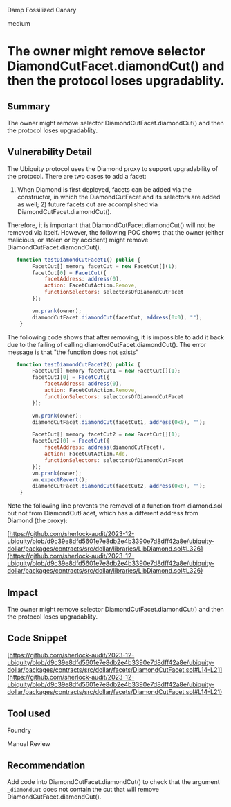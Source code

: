 Damp Fossilized Canary

medium

# The owner might remove selector DiamondCutFacet.diamondCut() and then the protocol loses upgradablity.

## Summary
The owner might remove selector DiamondCutFacet.diamondCut() and then the protocol loses upgradablity.

## Vulnerability Detail
The Ubiquity protocol uses the Diamond proxy to support upgradability of the protocol. There are two cases to add a facet:
1) When Diamond is first deployed, facets can be added via the constructor, in which the DiamondCutFacet and its selectors are added as well; 2) future facets cut are accomplished via DiamondCutFacet.diamondCut().

Therefore, it is important that DiamondCutFacet.diamondCut() will not be removed via itself. However, the following POC shows that the owner (either malicious, or stolen or by accident) might remove DiamondCutFacet.diamondCut().

```javascript
   function testDiamondCutFacet1() public {
        FacetCut[] memory facetCut = new FacetCut[](1);
        facetCut[0] = FacetCut({
            facetAddress: address(0),
            action: FacetCutAction.Remove,
            functionSelectors: selectorsOfDiamondCutFacet
        });

        vm.prank(owner);
        diamondCutFacet.diamondCut(facetCut, address(0x0), "");
    }
```

The following code shows that after removing, it is impossible to add it back due to the failing of calling diamondCutFacet.diamondCut(). The error message is that "the function does not exists"

```javascript
   function testDiamondCutFacet2() public {
        FacetCut[] memory facetCut1 = new FacetCut[](1);
        facetCut1[0] = FacetCut({
            facetAddress: address(0),
            action: FacetCutAction.Remove,
            functionSelectors: selectorsOfDiamondCutFacet
        });

        vm.prank(owner);
        diamondCutFacet.diamondCut(facetCut1, address(0x0), "");

        FacetCut[] memory facetCut2 = new FacetCut[](1);
        facetCut2[0] = FacetCut({
            facetAddress: address(diamondCutFacet),
            action: FacetCutAction.Add,
            functionSelectors: selectorsOfDiamondCutFacet
        });
        vm.prank(owner);
        vm.expectRevert();
        diamondCutFacet.diamondCut(facetCut2, address(0x0), "");
    }

```

Note the following line prevents the removel of a function from diamond.sol but not from DiamondCutFacet, which has a different address from Diamond (the proxy): 

[https://github.com/sherlock-audit/2023-12-ubiquity/blob/d9c39e8dfd5601e7e8db2e4b3390e7d8dff42a8e/ubiquity-dollar/packages/contracts/src/dollar/libraries/LibDiamond.sol#L326](https://github.com/sherlock-audit/2023-12-ubiquity/blob/d9c39e8dfd5601e7e8db2e4b3390e7d8dff42a8e/ubiquity-dollar/packages/contracts/src/dollar/libraries/LibDiamond.sol#L326)

## Impact
The owner might remove selector DiamondCutFacet.diamondCut() and then the protocol loses upgradablity.

## Code Snippet

[https://github.com/sherlock-audit/2023-12-ubiquity/blob/d9c39e8dfd5601e7e8db2e4b3390e7d8dff42a8e/ubiquity-dollar/packages/contracts/src/dollar/facets/DiamondCutFacet.sol#L14-L21](https://github.com/sherlock-audit/2023-12-ubiquity/blob/d9c39e8dfd5601e7e8db2e4b3390e7d8dff42a8e/ubiquity-dollar/packages/contracts/src/dollar/facets/DiamondCutFacet.sol#L14-L21)


## Tool used
Foundry

Manual Review

## Recommendation
Add code into  DiamondCutFacet.diamondCut() to check that  the argument ``_diamondCut`` does not contain the cut that will remove DiamondCutFacet.diamondCut().
